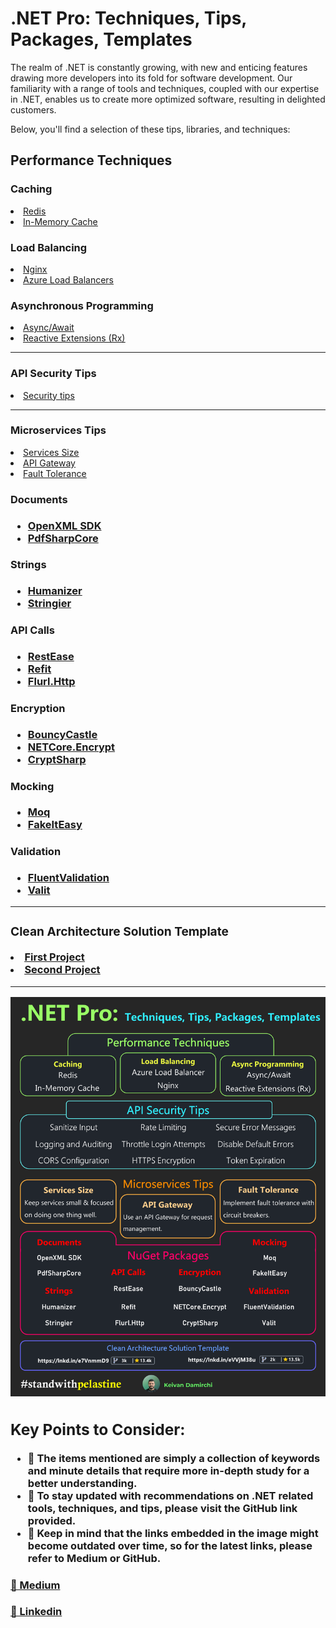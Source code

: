 # .NET Pro: Techniques, Tips, Packages, Templates

<p>The realm of .NET is constantly growing, with new and enticing features drawing more developers into its fold for software development. Our familiarity with a range of tools and techniques, coupled with our expertise in .NET, enables us to create more optimized software, resulting in delighted customers.</p>

<p>Below, you'll find a selection of these tips, libraries, and techniques:</p>
 
<h2>Performance Techniques</h2>
<h3>Caching</h3>
<u>
  <li><a href="https://www.c-sharpcorner.com/article/implementation-of-the-redis-cache-in-the-net-core-api">Redis </a></li>
  <li><a href="https://learn.microsoft.com/en-us/aspnet/core/performance/caching/memory?view=aspnetcore-7.0">In-Memory Cache</a></li>
</u>
<h3>Load Balancing</h3>
<u>
  <li><a href="https://learn.microsoft.com/en-us/aspnet/core/host-and-deploy/linux-nginx?view=aspnetcore-7.0&tabs=linux-ubuntu">Nginx </a></li>
  <li><a href="https://winsmarts.com/aspnet-core-azure-ad-authentication-and-load-balancers-e458f5ef54c6">Azure Load Balancers</a></li>
</u>
<h3>Asynchronous Programming</h3>
<u>
  <li><a href="https://learn.microsoft.com/en-us/dotnet/csharp/asynchronous-programming/async-scenarios">Async/Await </a></li>
  <li><a href="https://dotnetcorecentral.com/blog/reactive-extensions-in-net-core"> Reactive Extensions (Rx)</a></li>
</u>
<hr/>
<h3>API Security Tips</h3>
<u>
  <li><a href="https://www.syncfusion.com/blogs/post/10-practices-secure-asp-net-core-mvc-app.aspx">Security tips</a></li>
</u>
<hr/>
<h3>Microservices Tips</h3>
<u>
  <li><a href="https://www.ben-morris.com/how-big-is-a-microservice">Services Size </a></li>
  <li><a href="https://microservices.io/patterns/apigateway.html">API Gateway</a></li>
  <li><a href="https://dzone.com/articles/microservices-architectures-what-is-fault-toleranc">Fault Tolerance</a></li>
</u>
<h3><NuGet Packages/h3>
<h4>Documents</h4>
<ul>
  <li><a href="https://github.com/dotnet/Open-XML-SDK">OpenXML SDK</a></li>
  <li><a href="https://github.com/ststeiger/PdfSharpCore">PdfSharpCore </a></li>
</ul>
<h4>Strings</h4>
<ul>
  <li><a href="https://github.com/Humanizr/Humanizer">Humanizer </a></li>
  <li><a href="https://github.com/Entomy/LibLangly">Stringier </a></li>
</ul>
<h4>API Calls</h4>
<ul>
  <li><a href="https://github.com/canton7/RestEase">RestEase </a></li>
  <li><a href="https://github.com/reactiveui/refit">Refit </a></li>
  <li><a href="https://github.com/tmenier/Flurl">Flurl.Http </a></li>
</ul>
<h4>Encryption</h4>
<ul>
  <li><a href="https://github.com/bcgit/bc-csharp">BouncyCastle </a></li>
  <li><a href="https://github.com/myloveCc/NETCore.Encrypt">NETCore.Encrypt</a></li>
  <li><a href="https://github.com/ChrisMcKee/cryptsharp">CryptSharp </a></li>
</ul>
<h4>Mocking</h4>
<ul>
  <li><a href="https://github.com/devlooped/moq">Moq </a></li>
  <li><a href="https://github.com/FakeItEasy/FakeItEasy">FakeItEasy </a></li>
</ul>
<h4>Validation</h4>
<ul>
  <li><a href="https://github.com/FluentValidation/FluentValidation">FluentValidation </a></li>
  <li><a href="https://github.com/valit-stack/Valit">Valit </a></li>
</ul>
<hr/>
<h3>Clean Architecture Solution Template</h3>
<u>
  <li><a href="https://github.com/jasontaylordev/CleanArchitecture"> First Project</a></li>
  <li><a href="https://github.com/ardalis/CleanArchitecture">Second Project</a></li>
</u>
<hr/>

<img src="https://github.com/kavaan/dotnet-pro/blob/main/final5.png?raw=true" />

<h2>Key Points to Consider:</h2>
<ul>
<li>🔵 The items mentioned are simply a collection of keywords and minute details that require more in-depth study for a better understanding.</li>
<li>🔵 To stay updated with recommendations on .NET related tools, techniques, and tips, please visit the GitHub link provided.</li>
<li>🔵 Keep in mind that the links embedded in the image might become outdated over time, so for the latest links, please refer to Medium or GitHub.</li>
</ul>

<h4><a href="https://medium.com/@KeivanDamirchi/net-pro-techniques-tips-packages-templates-55a00b03cdff">📗 Medium </a> </h4>
<h4><a href="https://medium.com/@KeivanDamirchi/net-pro-techniques-tips-packages-templates-55a00b03cdff">📓 Linkedin </a> </h4>

